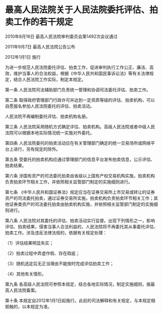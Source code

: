 # 最高人民法院关于人民法院委托评估、拍卖工作的若干规定

2010年8月16日 最高人民法院审判委员会第1492次会议通过

2011年9月7日 最高人民法院公告公布

2012年1月1日 施行

为进一步规范人民法院委托评估、拍卖工作，促进审判执行工作公正、廉洁、高效，维护当事人的合法权益，根据《中华人民共和国民事诉讼法》等有关法律规定，结合人民法院工作实际，制定本规定。

第一条 人民法院司法辅助部门负责统一管理和协调司法委托评估、拍卖工作。

第二条 取得政府管理部门行政许可并达到一定资质等级的评估、拍卖机构，可以自愿报名参加人民法院委托的评估、拍卖活动。

人民法院不再编制委托评估、拍卖机构名册。

第三条 人民法院采用随机方式确定评估、拍卖机构。高级人民法院或者中级人民法院可以根据本地实际情况统一实施对外委托。

第四条 人民法院委托的拍卖活动应在有关管理部门确定的统一交易场所或网络平台上进行，另有规定的除外。

第五条 受委托的拍卖机构应通过管理部门的信息平台发布拍卖信息，公示评估、拍卖结果。

第六条 涉国有资产的司法委托拍卖由省级以上国有产权交易机构实施，拍卖机构负责拍卖环节相关工作，并依照相关监管部门制定的实施细则进行。

第七条 《中华人民共和国证券法》规定应当在证券交易所上市交易或转让的证券资产的司法委托拍卖，通过证券交易所实施，拍卖机构负责拍卖环节相关工作；其他证券类资产的司法委托拍卖由拍卖机构实施，并依照相关监管部门制定的实施细则进行。

第八条 人民法院对其委托的评估、拍卖活动实行监督。出现下列情形之一，影响评估、拍卖结果，侵害当事人合法利益的，人民法院将不再委托其从事委托评估、拍卖工作。涉及违反法律法规的，依据有关规定处理：

（1）评估结果明显失实；

（2）拍卖过程中弄虚作假、存在瑕疵；

（3）随机选定后无正当理由不能按时完成评估拍卖工作；

（4）其他有关情形。

第九条 各高级人民法院可参照本规定，结合各地实际情况，制定实施细则，报最高人民法院备案。

第十条 本规定自2012年1月1日起施行。此前的司法解释和有关规定，与本规定相抵触的，以本规定为准。
